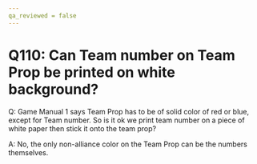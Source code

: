 ```yaml
---
qa_reviewed = false
---
```


# Q110: Can Team number on Team Prop be printed on white background?

Q: Game Manual 1 says Team Prop has to be of solid color of red or blue, except for Team number.  So is it ok we print team number on a piece of white paper then stick it onto the team prop?

A: No, the only non-alliance color on the Team Prop can be the numbers themselves.